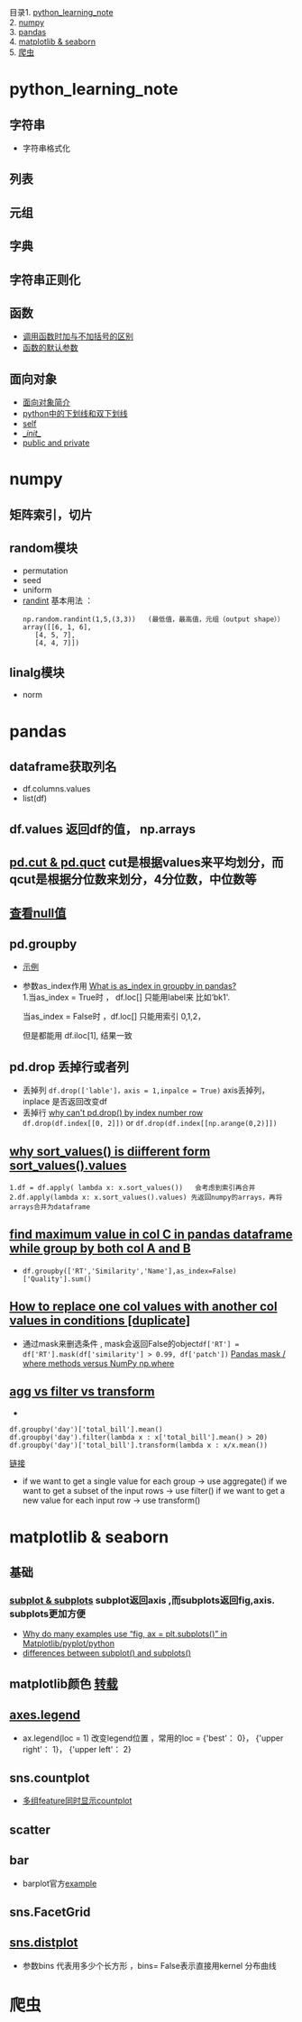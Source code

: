 目录1. <a href="#1">python_learning_note</a>    
   2. <a href="#2">numpy</a>     
   3. <a href="#3">pandas</a>  
   4. <a href="#4">matplotlib & seaborn</a>       
   5. <a href="#5">爬虫</a>



# <a name="1">python_learning_note</a>

## <a name="1">字符串</a>
 * 字符串格式化

## 列表

## 元组

## 字典

## 字符串正则化

## 函数
 * [ 调用函数时加与不加括号的区别](https://github.com/xiao7462/python_learning_note/blob/master/function/self.ipynb)
 * [函数的默认参数]()
## 面向对象
 * [面向对象简介](https://github.com/xiao7462/python_learning_note/blob/master/OOP/OOP.ipynb)
 * [python中的下划线和双下划线](https://segmentfault.com/a/1190000002611411)
 * [self](https://github.com/xiao7462/python_learning_note/blob/master/OOP/self.ipynb)
 * [\__init\__ ](https://github.com/xiao7462/python_learning_note/blob/master/OOP/__init__.ipynb)
 * [public and private](https://github.com/xiao7462/python_learning_note/blob/master/OOP/public%20and%20private.ipynb)
 
# <a name="2">numpy</a>
## 矩阵索引，切片
## random模块
 * permutation
 * seed
 * uniform 
 * [randint](https://github.com/xiao7462/python-for-data-analyse/blob/master/numpy-pandas/np.random.randint.ipynb)
    基本用法 ： 
    ```
    np.random.randint(1,5,(3,3))   (最低值，最高值，元组（output shape））
    array([[6, 1, 6],
       [4, 5, 7],
       [4, 4, 7]])
    ```
## linalg模块
 * norm


       
       
       



# <a name="3">pandas</a>
## dataframe获取列名 
 * df.columns.values
 * list(df)

## df.values 返回df的值， np.arrays

## [pd.cut & pd.quct](https://stackoverflow.com/questions/30211923/what-is-the-difference-between-pandas-qcut-and-pandas-cut) cut是根据values来平均划分，而qcut是根据分位数来划分，4分位数，中位数等

## [查看null值](https://github.com/xiao7462/python-for-data-analyse/blob/master/numpy-pandas/ob_null.ipynb)

## pd.groupby
 * [示例](https://github.com/xiao7462/python-for-data-analyse/blob/master/numpy-pandas/groupby.ipynb)
 * 参数as_index作用
  [What is as_index in groupby in pandas?](https://stackoverflow.com/questions/41236370/what-is-as-index-in-groupby-in-pandas)      
  1.当as_index = True时  ， df.loc[] 只能用label来  比如‘bk1'.     

    当as_index = False时 ，df.loc[] 只能用索引  0,1,2，      

    但是都能用 df.iloc[1], 结果一致
## pd.drop 丢掉行或者列 
   * 丢掉列      `df.drop(['lable']，axis = 1,inpalce = True)` axis丢掉列，inplace 是否返回改变df
   * 丢掉行 [why can't pd.drop() by index number row](https://stackoverflow.com/questions/53297189/why-cant-pd-drop-by-index-number-row)      
      `df.drop(df.index[[0, 2]])` or `df.drop(df.index[[np.arange(0,2)]])`
   
## [why sort_values() is diifferent form sort_values().values](https://stackoverflow.com/questions/53292709/why-sort-values-is-diifferent-form-sort-values-values)      
    1.df = df.apply( lambda x: x.sort_values())   会考虑到索引再合并
    2.df.apply(lambda x: x.sort_values().values) 先返回numpy的arrays，再将arrays合并为dataframe
    
## [find maximum value in col C in pandas dataframe while group by both col A and B](https://stackoverflow.com/questions/53385348/find-maximum-value-in-col-c-in-pandas-dataframe-while-group-by-both-col-a-and-b) 
   * `df.groupby(['RT','Similarity','Name'],as_index=False)['Quality'].sum()` 
## [How to replace one col values with another col values in conditions [duplicate]](https://stackoverflow.com/questions/53352585/how-to-replace-one-col-values-with-another-col-values-in-conditions)
   * 通过mask来删选条件  , mask会返回False的object`df['RT'] = df['RT'].mask(df['similarity'] > 0.99, df['patch'])`
   [Pandas mask / where methods versus NumPy np.where](https://stackoverflow.com/questions/51982417/pandas-mask-where-methods-versus-numpy-np-where)

## [agg vs filter vs transform](https://github.com/xiao7462/python-for-data-analyse/blob/master/numpy-pandas/agg-filter-transform.ipynb)
   * 
   ```
   df.groupby('day')['total_bill'].mean()
df.groupby('day').filter(lambda x : x['total_bill'].mean() > 20)
df.groupby('day')['total_bill'].transform(lambda x : x/x.mean())
   ```  
[链接](https://pythonforbiologists.com/when-to-use-aggregatefiltertransform-in-pandas/)
   *  if we want to get a single value for each group -> use aggregate()
      if we want to get a subset of the input rows -> use filter()
      if we want to get a new value for each input row -> use transform()











# <a name="4">matplotlib & seaborn</a>
## 基础 
### [subplot & subplots](https://stackoverflow.com/questions/52214776/python-matplotlib-differences-between-subplot-and-subplots) subplot返回axis ,而subplots返回fig,axis. subplots更加方便
 * [Why do many examples use “fig, ax = plt.subplots()” in Matplotlib/pyplot/python](https://stackoverflow.com/questions/34162443/why-do-many-examples-use-fig-ax-plt-subplots-in-matplotlib-pyplot-python)
 * [differences between subplot() and subplots()](https://stackoverflow.com/questions/52214776/python-matplotlib-differences-between-subplot-and-subplots)


## matplotlib颜色 [转载](https://www.cnblogs.com/darkknightzh/p/6117528.html)

## [axes.legend](https://matplotlib.org/api/_as_gen/matplotlib.axes.Axes.legend.html?highlight=legend#matplotlib.axes.Axes.legend)
  * ax.legend(loc = 1)  改变legend位置 ，常用的loc = {'best'：	0}， {'upper right'：	1}， {'upper left'：	2} 
## sns.countplot
 * [多组feature同时显示countplot](https://github.com/xiao7462/python-for-data-analyse/blob/master/matplotlib-seaborn/countplot_sample.ipynb) 
## scatter
## bar
 * barplot官方[example](https://github.com/xiao7462/python-for-data-analyse/blob/master/matplotlib-seaborn/System%20Monotor.ipynb)
## sns.FacetGrid

## [sns.distplot  ](https://seaborn.pydata.org/generated/seaborn.distplot.html?highlight=dist#seaborn.distplot)
 * 参数bins 代表用多少个长方形 ，bins= False表示直接用kernel 分布曲线


# <a name="5">爬虫</a>

